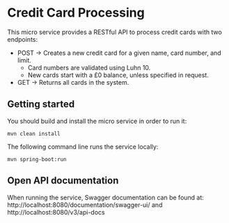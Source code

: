 # Credit Card Processing

This micro service provides a RESTful API to process credit cards with two endpoints:

- POST -> Creates a new credit card for a given name, card number, and limit.
  - Card numbers are validated using Luhn 10.
  - New cards start with a £0 balance, unless specified in request.
- GET -> Returns all cards in the system.

## Getting started

You should build and install the  micro service in order to run it:
```
mvn clean install
```

The following command line runs the service locally:
```
mvn spring-boot:run
```

## Open API documentation

When running the service, Swagger documentation can be found at:
http://localhost:8080/documentation/swagger-ui/
and
http://localhost:8080/v3/api-docs
